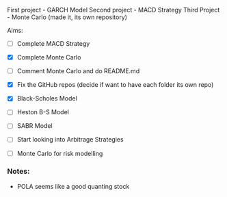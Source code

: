 First project - GARCH Model
Second project - MACD Strategy
Third Project - Monte Carlo (made it, its own repository)

Aims:
- [ ] Complete MACD Strategy
- [x] Complete Monte Carlo
- [ ] Comment Monte Carlo and do README.md
- [x] Fix the GitHub repos (decide if want to have each folder its own repo)
- [x] Black-Scholes Model
- [ ] Heston B-S  Model
- [ ] SABR Model
- [ ] Start looking into Arbitrage Strategies
- [ ] Monte Carlo for risk modelling



### Notes:
- POLA seems like a good quanting stock

